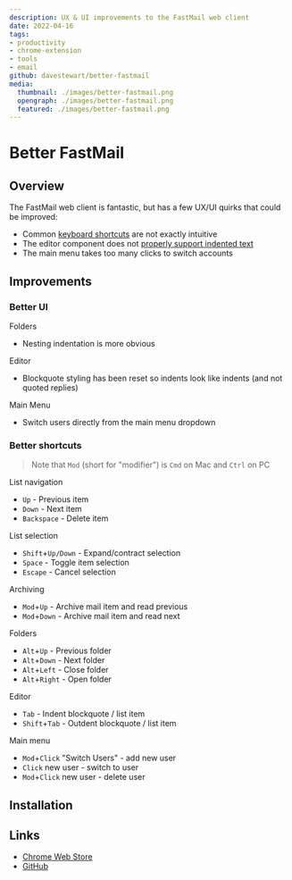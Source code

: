 ```yaml
---
description: UX & UI improvements to the FastMail web client
date: 2022-04-16
tags:
- productivity
- chrome-extension
- tools
- email
github: davestewart/better-fastmail
media:
  thumbnail: ./images/better-fastmail.png
  opengraph: ./images/better-fastmail.png
  featured: ./images/better-fastmail.png
---
```


# Better FastMail

## Overview

The FastMail web client is fantastic, but has a few UX/UI quirks that could be improved:

- Common [keyboard shortcuts](https://www.fastmail.help/hc/en-us/articles/360058753534-Keyboard-shortcuts) are not exactly intuitive
- The editor component does not [properly support indented text](https://twitter.com/dave_stewart/status/1512472229220700171)
- The main menu takes too many clicks to switch accounts

## Improvements

### Better UI

Folders

- Nesting indentation is more obvious

Editor

- Blockquote styling has been reset so indents look like indents (and not quoted replies)

Main Menu

- Switch users directly from the main menu dropdown

### Better shortcuts

> Note that `Mod` (short for "modifier") is `Cmd` on Mac and `Ctrl` on PC

List navigation

- `Up`                          - Previous item
- `Down`                        - Next item
- `Backspace`                   - Delete item

List selection

- `Shift`+`Up/Down`             - Expand/contract selection
- `Space`                       - Toggle item selection
- `Escape`                      - Cancel selection

Archiving

- `Mod`+`Up`                    - Archive mail item and read previous
- `Mod`+`Down`                  - Archive mail item and read next

Folders

- `Alt`+`Up`                    - Previous folder
- `Alt`+`Down`                  - Next folder
- `Alt`+`Left`                  - Close folder
- `Alt`+`Right`                 - Open folder

Editor

- `Tab`                        - Indent blockquote / list item
- `Shift`+`Tab`                - Outdent blockquote / list item

Main menu

- `Mod`+`Click` "Switch Users" - add new user
- `Click` new user             - switch to user
- `Mod`+`Click` new user       - delete user

## Installation

<WebStore
    id="djjbcjbeiifedilgkohllahmnjlmcnmh"
    name="Better FastMail"
    rel="FastMail"
    review
    />

## Links

- [Chrome Web Store](https://chrome.google.com/webstore/detail/better-fastmail/djjbcjbeiifedilgkohllahmnjlmcnmh)
- [GitHub](https://github.com/davestewart/better-fastmail)

